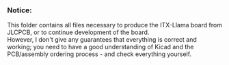 ### Notice:
This folder contains all files necessary to produce the ITX-Llama board from JLCPCB, or to continue development of the board.  
However, I don't give any guarantees that everything is correct and working; you need to have a good understanding of Kicad and the PCB/assembly ordering process - and check everything yourself.
